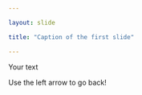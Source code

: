 ```yaml
---

layout: slide

title: "Caption of the first slide"

---
```


Your text

Use the left arrow to go back!
